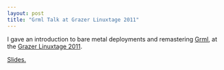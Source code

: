 ```yaml
--- 
layout: post
title: "Grml Talk at Grazer Linuxtage 2011"
---
```


I gave an introduction to bare metal deployments and remastering [Grml](http://grml.org/), at the [Grazer Linuxtage 2011](http://glt11.linuxtage.at/). 

[Slides.](/talks/2011/glt11-deployment-grml-live.pdf)

